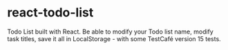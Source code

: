 # react-todo-list
Todo List built with React. Be able to modify your Todo list name, modify task titles, save it all in LocalStorage - with some TestCafé version 15 tests.
